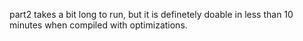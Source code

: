 part2 takes a bit long to run, but it is definetely doable in less than 10 minutes when compiled with optimizations.
